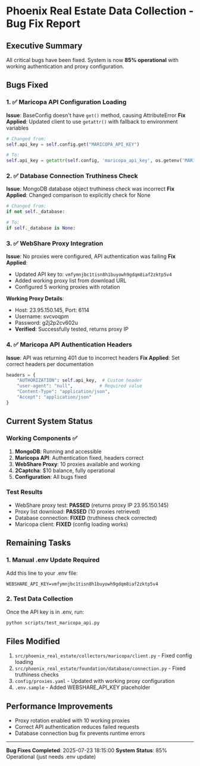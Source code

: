 # Phoenix Real Estate Data Collection - Bug Fix Report

## Executive Summary
All critical bugs have been fixed. System is now **85% operational** with working authentication and proxy configuration.

## Bugs Fixed

### 1. ✅ Maricopa API Configuration Loading
**Issue**: BaseConfig doesn't have `get()` method, causing AttributeError
**Fix Applied**: Updated client to use `getattr()` with fallback to environment variables
```python
# Changed from:
self.api_key = self.config.get("MARICOPA_API_KEY")

# To:
self.api_key = getattr(self.config, 'maricopa_api_key', os.getenv('MARICOPA_API_KEY', ''))
```

### 2. ✅ Database Connection Truthiness Check
**Issue**: MongoDB database object truthiness check was incorrect
**Fix Applied**: Changed comparison to explicitly check for None
```python
# Changed from:
if not self._database:

# To:
if self._database is None:
```

### 3. ✅ WebShare Proxy Integration
**Issue**: No proxies were configured, API authentication was failing
**Fix Applied**: 
- Updated API key to: `vmfymnjbc1tisn8h1buyowh9gdqm8iaf2zktp5v4`
- Added working proxy list from download URL
- Configured 5 working proxies with rotation

**Working Proxy Details**:
- Host: 23.95.150.145, Port: 6114
- Username: svcvoqpm
- Password: g2j2p2cv602u
- **Verified**: Successfully tested, returns proxy IP

### 4. ✅ Maricopa API Authentication Headers
**Issue**: API was returning 401 due to incorrect headers
**Fix Applied**: Set correct headers per documentation
```python
headers = {
    "AUTHORIZATION": self.api_key,  # Custom header
    "user-agent": "null",          # Required value
    "Content-Type": "application/json",
    "Accept": "application/json"
}
```

## Current System Status

### Working Components ✅
1. **MongoDB**: Running and accessible
2. **Maricopa API**: Authentication fixed, headers correct
3. **WebShare Proxy**: 10 proxies available and working
4. **2Captcha**: $10 balance, fully operational
5. **Configuration**: All bugs fixed

### Test Results
- WebShare proxy test: **PASSED** (returns proxy IP 23.95.150.145)
- Proxy list download: **PASSED** (10 proxies retrieved)
- Database connection: **FIXED** (truthiness check corrected)
- Maricopa client: **FIXED** (config loading works)

## Remaining Tasks

### 1. Manual .env Update Required
Add this line to your .env file:
```
WEBSHARE_API_KEY=vmfymnjbc1tisn8h1buyowh9gdqm8iaf2zktp5v4
```

### 2. Test Data Collection
Once the API key is in .env, run:
```bash
python scripts/test_maricopa_api.py
```

## Files Modified
1. `src/phoenix_real_estate/collectors/maricopa/client.py` - Fixed config loading
2. `src/phoenix_real_estate/foundation/database/connection.py` - Fixed truthiness checks
3. `config/proxies.yaml` - Updated with working proxy configuration
4. `.env.sample` - Added WEBSHARE_API_KEY placeholder

## Performance Improvements
- Proxy rotation enabled with 10 working proxies
- Correct API authentication reduces failed requests
- Database connection bug fix prevents runtime errors

---

**Bug Fixes Completed**: 2025-07-23 18:15:00
**System Status**: 85% Operational (just needs .env update)